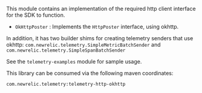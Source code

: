 This module contains an implementation of the required http client interface for the SDK to function.

* `OkHttpPoster` : Implements the `HttpPoster` interface, using okhttp.

In addition, it has two builder shims for creating telemetry senders that use okhttp:
`com.newrelic.telemetry.SimpleMetricBatchSender` and `com.newrelic.telemetry.SimpleSpanBatchSender`

See the `telemetry-examples` module for sample usage.

This library can be consumed via the following maven coordinates:

`com.newrelic.telemetry:telemetry-http-okhttp`